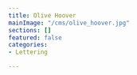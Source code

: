 ```yaml
---
title: Olive Hoover
mainImage: "/cms/olive_hoover.jpg"
sections: []
featured: false
categories:
- Lettering

---
```

